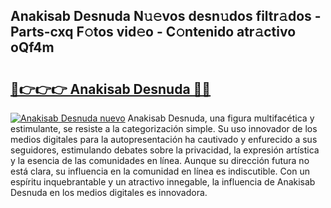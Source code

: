 ## Anakisab Desnuda N𝚞𝚎vos desn𝚞dos filtr𝚊dos - Parts-cxq F𝚘tos vid𝚎o - C𝚘ntenido atr𝚊ctivo oQf4m

# <h2><a href="http://mb5qnf.tromn.icu/?c=Anakisab+Desnuda">🔗👉👉👉 Anakisab Desnuda 🔗🔗</a></h2>

[![Anakisab Desnuda nuevo](https://i.imgur.com/pEAQMta.gif)](http://mb5qnf.tromn.icu/?c=Anakisab+Desnuda)
Anakisab Desnuda, una figura multifacética y estimulante, se resiste a la categorización simple. Su uso innovador de los medios digitales para la autopresentación ha cautivado y enfurecido a sus seguidores, estimulando debates sobre la privacidad, la expresión artística y la esencia de las comunidades en línea. Aunque su dirección futura no está clara, su influencia en la comunidad en línea es indiscutible. Con un espíritu inquebrantable y un atractivo innegable, la influencia de Anakisab Desnuda en los medios digitales es innovadora.
